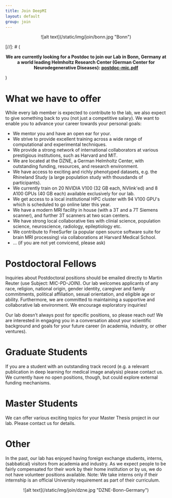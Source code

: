 ```yaml
---
title: Join DeepMI
layout: default
group: join
---
```


 <p style="text-align: center;">
![alt text](/static/img/join/bonn.jpg "Bonn")
</p>

[//]: # (<p style="text-align: center; font-weight: bold;"> We are currently looking for a Postdoc to join our Lab in Bonn, Germany at a world leading Helmholtz Research Center (German Center for Neurodegenerative Diseases):  [postdoc-mic.pdf](http://reuter.mit.edu/download/postdoc-mic.pdf) </p>)

# What we have to offer

While every lab member is expected to contribute to the lab, we also expect to give something back to you (not just a competitive salary). We want to enable you to advance your career towards your personal goals:

- We mentor you and have an open ear for your.
- We strive to provide excellent training across a wide range of computational and experimental techniques.
- We provide a strong network of international collaborators at various prestigious institutions, such as Harvard and MIT.
- We are located at the DZNE, a German Helmholtz Center, with outstanding funding, resources, and research environment.
- We have access to exciting and richly phenotyped datasets, e.g. the Rhineland Study (a large population study with thousdands of participants).
- We currently train on 20 NVIDIA V100 (32 GB each, NVlink'ed) and 8 A100 GPUs (40 GB each) available exclusively for our lab.
- We get access to a local institutional HPC cluster with 94 V100 GPU's which is scheduled to go online later this year.
- We have a modern MRI facility in house (with a 3T and a 7T Siemens scanner), and further 3T scanners at two scan centers.
- We have strong local collaborative ties with clinial science, population science, neuroscience, radiology, epileptiology etc.
- We contribute to FreeSurfer (a popular open source software suite for brain MRI processing) via collaborations at Harvard Medical School.
- ... (if you are not yet convicend, please ask)

# Postdoctoral Fellows

Inquiries about Postdoctoral positions should be emailed directly to Martin Reuter (use Subject: MIC-PD-JOIN). Our lab welcomes applicants of any race, religion, national origin, gender identity, caregiver and family commitments, political affiliation, sexual orientation, and eligible age or ability. Furthermore, we are committed to maintaining a supportive and collaborative lab environment. We encourage exploratory inquiries!

Our lab doesn’t always post for specific positions, so please reach out! We are interested in engaging you in a conversation about your scientific background and goals for your future career (in academia, industry, or other ventures). 

# Graduate Students

If you are a student with an outstanding track record (e.g. a relevant publication in deep learning for medical image analysis) please contact us. We currently have no open positions, though, but could explore external funding mechanisms. 

# Master Students

We can offer various exciting topics for your Master Thesis project in our lab. Please contact us for details.

# Other

In the past, our lab has enjoyed having foreign exchange students, interns, (sabbatical) visitors from academia and industry. As we expect people to be fairly compensated for their work by their home institution or by us, we do not have volunteer positions available. Note: We take interns only if their internship is an official University requirement as part of their curriculum.

<p style="text-align: center;">
![alt text](/static/img/join/dzne.jpg "DZNE-Bonn-Germany")
</p>
